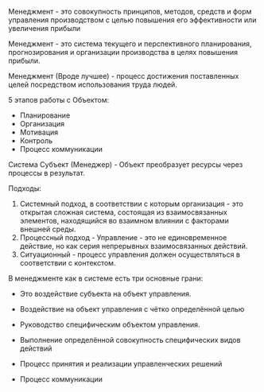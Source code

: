 Менеджмент - это совокупность принципов, методов, средств и форм управления производством с целью повышения его эффективности или увеличения прибыли

Менеджмент - это система текущего и перспективного планирования, прогнозирования и организации производства в целях повышения прибыли.

Менеджмент (Вроде лучшее) - процесс достижения поставленных целей посредством использования труда людей.

5 этапов работы с Объектом:
- Планирование
- Организация
- Мотивация
- Контроль
- Процесс коммуникации


Система Субъект (Менеджер) - Объект преобразует ресурсы через процессы в результат.

Подходы:
1) Системный подход, в соответствии с которым организация - это открытая сложная система, состоящая из взаимосвязанных элементов, находящийся во взаимном влиянии с факторами внешней среды.
2) Процессный подход - Управление - это не единовременное действие, но как серия непрерывных взаимосвязанных действий. 
3) Ситуационный - процесс управления должен осуществляться в соответствии с контекстом.

В менеджменте как в системе есть три основные грани: 
- Это воздействие субъекта на объект управления.
- Воздействие на объект управления с чётко определённой целью
- Руководство специфическим объектом управления.

- Выполнение определённой совокупность специфических видов действий
- Процесс принятия и реализации управленческих решений
- Процесс коммуникации